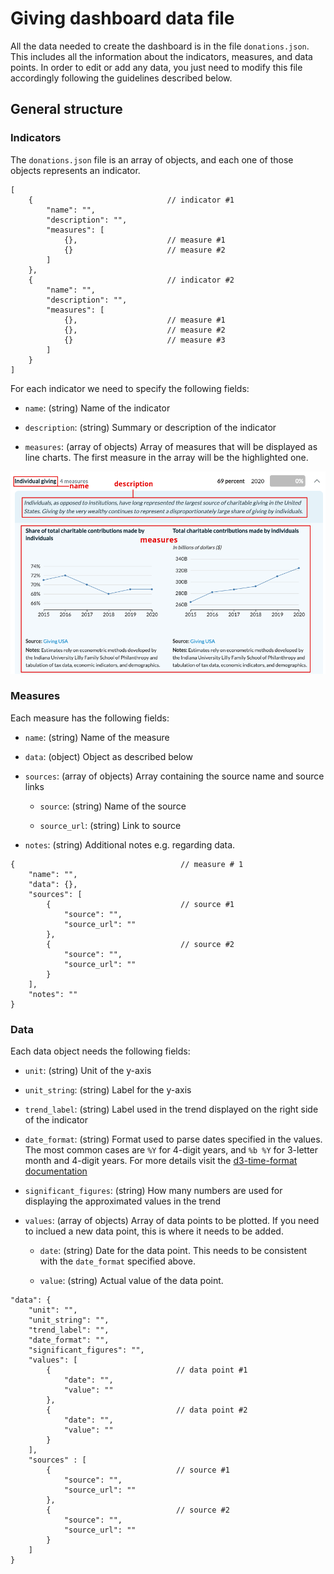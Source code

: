 # Giving dashboard data file

All the data needed to create the dashboard is in the file `donations.json`. This includes all the information about the indicators, measures, and data points. In order to edit or add any data, you just need to modify this file accordingly following the guidelines described below.

## General structure

### Indicators

The `donations.json` file is an array of objects, and each one of those objects represents an indicator.

```
[
    {                              // indicator #1
        "name": "",
        "description": "",
        "measures": [
            {},                    // measure #1
            {}                     // measure #2
        ]
    },
    {                              // indicator #2
        "name": "",
        "description": "",
        "measures": [
            {},                    // measure #1
            {},                    // measure #2
            {}                     // measure #3
        ]
    }
]
```

For each indicator we need to specify the following fields:

- `name`: (string) Name of the indicator

- `description`: (string) Summary or description of the indicator

- `measures`: (array of objects) Array of measures that will be displayed as line charts. The first measure in the array will be the highlighted one.


![](img/readme/indicator.png)

### Measures

Each measure has the following fields:

- `name`: (string) Name of the measure

- `data`: (object) Object as described below

- `sources`: (array of objects) Array containing the source name and source links

  - `source`: (string) Name of the source

  - `source_url`: (string) Link to source

- `notes`: (string) Additional notes e.g. regarding data.


```
{                                     // measure # 1
    "name": "",
    "data": {},
    "sources": [
        {                             // source #1
            "source": "",
            "source_url": ""
        },
        {                             // source #2
            "source": "",
            "source_url": ""
        }
    ],
    "notes": ""
}
```

### Data

Each data object needs the following fields:

- `unit`: (string) Unit of the y-axis

- `unit_string`: (string) Label for the y-axis

- `trend_label`: (string) Label used in the trend displayed on the right side of the indicator

- `date_format`: (string) Format used to parse dates specified in the values. The most common cases are `%Y` for 4-digit years, and `%b %Y` for 3-letter month and 4-digit years. For more details visit the [d3-time-format documentation](https://github.com/d3/d3-time-format)

- `significant_figures`: (string) How many numbers are used for displaying the approximated values in the trend

- `values`: (array of objects) Array of data points to be plotted. If you need to inclued a new data point, this is where it needs to be added.

  - `date`: (string) Date for the data point. This needs to be consistent with the `date_format` specified above.

  - `value`: (string) Actual value of the data point.


```
"data": {
    "unit": "",
    "unit_string": "",
    "trend_label": "",
    "date_format": "",
    "significant_figures": "",
    "values": [
        {                            // data point #1
            "date": "",
            "value": ""
        },
        {                            // data point #2
            "date": "",
            "value": ""
        }
    ],
    "sources" : [
        {                            // source #1
            "source": "",
            "source_url": ""
        },
        {                            // source #2
            "source": "",
            "source_url": ""
        }
    ]
}
```

